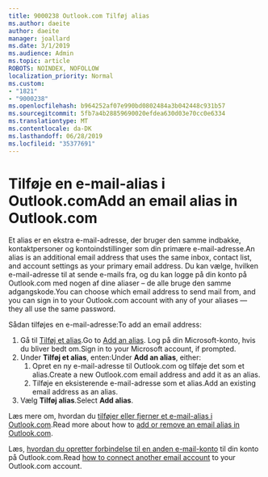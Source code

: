 ```yaml
---
title: 9000238 Outlook.com Tilføj alias
ms.author: daeite
author: daeite
manager: joallard
ms.date: 3/1/2019
ms.audience: Admin
ms.topic: article
ROBOTS: NOINDEX, NOFOLLOW
localization_priority: Normal
ms.custom:
- "1821"
- "9000238"
ms.openlocfilehash: b964252af07e990bd0802484a3b042448c931b57
ms.sourcegitcommit: 5fb7a4b28859690020efdea630d03e70cc0e6334
ms.translationtype: MT
ms.contentlocale: da-DK
ms.lasthandoff: 06/28/2019
ms.locfileid: "35377691"
---
```

# <a name="add-an-email-alias-in-outlookcom"></a><span data-ttu-id="729cd-102">Tilføje en e-mail-alias i Outlook.com</span><span class="sxs-lookup"><span data-stu-id="729cd-102">Add an email alias in Outlook.com</span></span>

<span data-ttu-id="729cd-103">Et alias er en ekstra e-mail-adresse, der bruger den samme indbakke, kontaktpersoner og kontoindstillinger som din primære e-mail-adresse.</span><span class="sxs-lookup"><span data-stu-id="729cd-103">An alias is an additional email address that uses the same inbox, contact list, and account settings as your primary email address.</span></span> <span data-ttu-id="729cd-104">Du kan vælge, hvilken e-mail-adresse til at sende e-mails fra, og du kan logge på din konto på Outlook.com med nogen af dine aliaser – de alle bruge den samme adgangskode.</span><span class="sxs-lookup"><span data-stu-id="729cd-104">You can choose which email address to send mail from, and you can sign in to your Outlook.com account with any of your aliases — they all use the same password.</span></span>

<span data-ttu-id="729cd-105">Sådan tilføjes en e-mail-adresse:</span><span class="sxs-lookup"><span data-stu-id="729cd-105">To add an email address:</span></span>

1. <span data-ttu-id="729cd-106">Gå til [Tilføj et alias](https://go.microsoft.com/fwlink/p/?linkid=864833).</span><span class="sxs-lookup"><span data-stu-id="729cd-106">Go to [Add an alias](https://go.microsoft.com/fwlink/p/?linkid=864833).</span></span> <span data-ttu-id="729cd-107">Log på din Microsoft-konto, hvis du bliver bedt om.</span><span class="sxs-lookup"><span data-stu-id="729cd-107">Sign in to your Microsoft account, if prompted.</span></span>
2. <span data-ttu-id="729cd-108">Under **Tilføj et alias**, enten:</span><span class="sxs-lookup"><span data-stu-id="729cd-108">Under **Add an alias**, either:</span></span>
    1. <span data-ttu-id="729cd-109">Opret en ny e-mail-adresse til Outlook.com og tilføje det som et alias.</span><span class="sxs-lookup"><span data-stu-id="729cd-109">Create a new Outlook.com email address and add it as an alias.</span></span>
    2. <span data-ttu-id="729cd-110">Tilføje en eksisterende e-mail-adresse som et alias.</span><span class="sxs-lookup"><span data-stu-id="729cd-110">Add an existing email address as an alias.</span></span>
3. <span data-ttu-id="729cd-111">Vælg **Tilføj alias**.</span><span class="sxs-lookup"><span data-stu-id="729cd-111">Select **Add alias**.</span></span>

<span data-ttu-id="729cd-112">Læs mere om, hvordan du [tilføjer eller fjerner et e-mail-alias i Outlook.com](https://support.office.com/article/459b1989-356d-40fa-a689-8f285b13f1f2).</span><span class="sxs-lookup"><span data-stu-id="729cd-112">Read more about how to [add or remove an email alias in Outlook.com](https://support.office.com/article/459b1989-356d-40fa-a689-8f285b13f1f2).</span></span>  

<span data-ttu-id="729cd-113">Læs, [hvordan du opretter forbindelse til en anden e-mail-konto](https://support.office.com/article/c5224df4-5885-4e79-91ba-523aa743f0ba) til din konto på Outlook.com.</span><span class="sxs-lookup"><span data-stu-id="729cd-113">Read [how to connect another email account](https://support.office.com/article/c5224df4-5885-4e79-91ba-523aa743f0ba) to your Outlook.com account.</span></span>